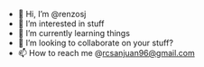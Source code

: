 - 👋 Hi, I’m @renzosj
- 👀 I’m interested in stuff
- 🌱 I’m currently learning things
- 💞️ I’m looking to collaborate on your stuff?
- 📫 How to reach me @rcsanjuan96@gmail.com

<!---
renzosj/renzosj is a ✨ special ✨ repository because its `README.md` (this file) appears on your GitHub profile.
You can click the Preview link to take a look at your changes.
--->
